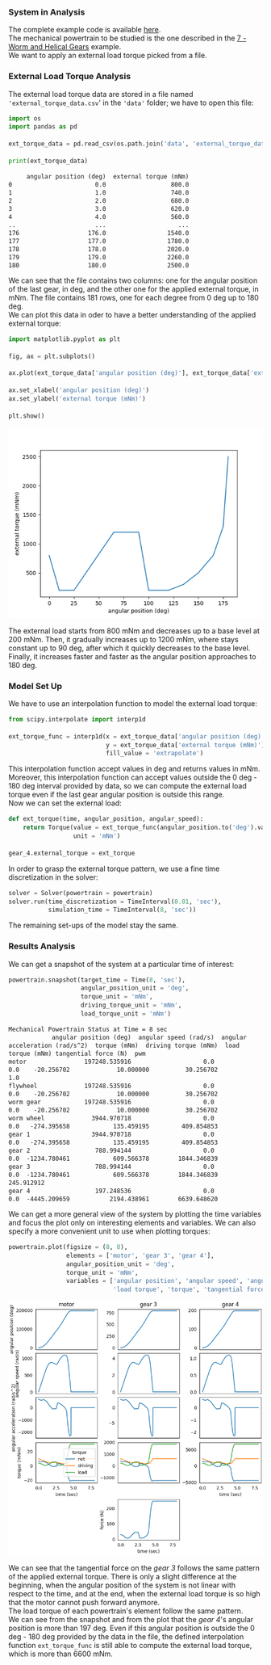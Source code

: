 ### System in Analysis

The complete example code is available 
[here](https://github.com/AndreaBlengino/gearpy/blob/master/docs/source/examples/11_external_torque_from_file/external_torque_from_file.py).  
The mechanical powertrain to be studied is the one described in the 
[7 - Worm and Helical Gears](https://gearpy.readthedocs.io/en/latest/examples/7_worm_and_helical_gears/index.html) 
example.  
We want to apply an external load torque picked from a file.

### External Load Torque Analysis

The external load torque data are stored in a file named `'external_torque_data.csv`'
in the `'data'` folder; we have to open this file: 

```python
import os
import pandas as pd

ext_torque_data = pd.read_csv(os.path.join('data', 'external_torque_data.csv'))

print(ext_torque_data)
```

```text
     angular position (deg)  external torque (mNm)
0                       0.0                  800.0
1                       1.0                  740.0
2                       2.0                  680.0
3                       3.0                  620.0
4                       4.0                  560.0
..                      ...                    ...
176                   176.0                 1540.0
177                   177.0                 1780.0
178                   178.0                 2020.0
179                   179.0                 2260.0
180                   180.0                 2500.0
```

We can see that the file contains two columns: one for the angular 
position of the last gear, in deg, and the other one for the applied 
external torque, in mNm. The file contains 181 rows, one for each 
degree from 0 deg up to 180 deg.  
We can plot this data in oder to have a better understanding of the
applied external torque:

```python
import matplotlib.pyplot as plt

fig, ax = plt.subplots()

ax.plot(ext_torque_data['angular position (deg)'], ext_torque_data['external torque (mNm)'])

ax.set_xlabel('angular position (deg)')
ax.set_ylabel('external torque (mNm)')

plt.show()
```

![](images/plot_1.png)

The external load starts from 800 mNm and decreases up to a base level
at 200 mNm. Then, it gradually increases up to 1200 mNm, where stays
constant up to 90 deg, after which it quickly decreases to the base level.
Finally, it increases faster and faster as the angular position approaches
to 180 deg.

### Model Set Up

We have to use an interpolation function to model the external load torque:

```python
from scipy.interpolate import interp1d

ext_torque_func = interp1d(x = ext_torque_data['angular position (deg)'],
                           y = ext_torque_data['external torque (mNm)'],
                           fill_value = 'extrapolate')
```

This interpolation function accept values in deg and returns values in mNm.  
Moreover, this interpolation function can accept values outside the 
0 deg - 180 deg interval provided by data, so we can compute the external 
load torque even if the last gear angular position is outside this range.  
Now we can set the external load:

```python
def ext_torque(time, angular_position, angular_speed):
    return Torque(value = ext_torque_func(angular_position.to('deg').value).take(0),
                  unit = 'mNm')

gear_4.external_torque = ext_torque
```

In order to grasp the external torque pattern, we use a fine time discretization
in the solver:

```python
solver = Solver(powertrain = powertrain)
solver.run(time_discretization = TimeInterval(0.01, 'sec'),
           simulation_time = TimeInterval(8, 'sec'))
```

The remaining set-ups of the model stay the same.

### Results Analysis

We can get a snapshot of the system at a particular time of interest:

```python
powertrain.snapshot(target_time = Time(8, 'sec'),
                    angular_position_unit = 'deg',
                    torque_unit = 'mNm',
                    driving_torque_unit = 'mNm',
                    load_torque_unit = 'mNm')
```

```text
Mechanical Powertrain Status at Time = 8 sec
            angular position (deg)  angular speed (rad/s)  angular acceleration (rad/s^2)  torque (mNm)  driving torque (mNm)  load torque (mNm) tangential force (N)  pwm
motor                197248.535916                    0.0                             0.0    -20.256702             10.000000          30.256702                       1.0
flywheel             197248.535916                    0.0                             0.0    -20.256702             10.000000          30.256702                          
worm gear            197248.535916                    0.0                             0.0    -20.256702             10.000000          30.256702                          
worm wheel             3944.970718                    0.0                             0.0   -274.395658            135.459195         409.854853                          
gear 1                 3944.970718                    0.0                             0.0   -274.395658            135.459195         409.854853                          
gear 2                  788.994144                    0.0                             0.0  -1234.780461            609.566378        1844.346839                          
gear 3                  788.994144                    0.0                             0.0  -1234.780461            609.566378        1844.346839           245.912912     
gear 4                  197.248536                    0.0                             0.0  -4445.209659           2194.438961        6639.648620                          
```

We can get a more general view of the system by plotting the time 
variables and focus the plot only on interesting elements and variables. 
We can also specify a more convenient unit to use when plotting torques:

```python
powertrain.plot(figsize = (8, 8),
                elements = ['motor', 'gear 3', 'gear 4'],
                angular_position_unit = 'deg',
                torque_unit = 'mNm',
                variables = ['angular position', 'angular speed', 'angular acceleration', 'driving torque',
                             'load torque', 'torque', 'tangential force'])
```

![](images/plot_2.png)

We can see that the tangential force on the *gear 3* follows the same 
pattern of the applied external torque. There is only a slight difference 
at the beginning, when the angular position of the system is not linear 
with respect to the time, and at the end, when the external load torque is 
so high that the motor cannot push forward anymore.  
The load torque of each powertrain's element follow the same pattern.  
We can see from the snapshot and from the plot that the *gear 4*'s angular 
position is more than 197 deg. Even if this angular position is outside 
the 0 deg - 180 deg provided by the data in the file, the defined interpolation 
function `ext_torque_func` is still able to compute the external load torque, 
which is more than 6600 mNm.
